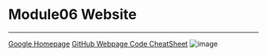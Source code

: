 # Module06 Website
---
[Google Homepage](https://www.google.com "Google's Homepage")
[GitHub Webpage Code CheatSheet](https://github.com/adam-p/markdown-here/wiki/Markdown-Cheatsheet)
![image](https://user-images.githubusercontent.com/84058704/118772372-855bd700-b838-11eb-9910-757f300f4407.png)
